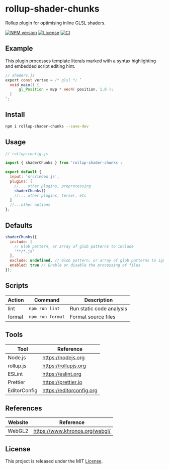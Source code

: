 # rollup-shader-chunks

Rollup plugin for optimising inline GLSL shaders.

[![NPM version][npm-badge]][npm-url]
[![License][license-badge]][license-url]
[![CI][ci-badge]][ci-url]

## Example

This plugin processes template literals marked with a syntax highlighting and embedded script editing hint.

```glsl
// shaders.js
export const vertex = /* glsl */ `
  void main() {
      gl_Position = mvp * vec4( position, 1.0 );
  }
`;
```

## Install

```sh
npm i rollup-shader-chunks --save-dev
```

## Usage

```js
// rollup.config.js

import { shaderChunks } from 'rollup-shader-chunks';

export default {
  input: 'src/index.js',
  plugins: [
    //... other plugins, preprocessing
    shaderChunks()
    //... other plugins, terser, etc
  ]
  //...other options
};
```

## Defaults

```js
shaderChunks({
  include: [
    // Glob pattern, or array of glob patterns to include
    '**/*.js'
  ],
  exclude: undefined, // Glob pattern, or array of glob patterns to ignore
  enabled: true // Enable or disable the processing of files
});
```

## Scripts

| Action | Command          | Description              |
| ------ | ---------------- | ------------------------ |
| lint   | `npm run lint`   | Run static code analysis |
| format | `npm run format` | Format source files      |

## Tools

| Tool         | Reference                |
| ------------ | ------------------------ |
| Node.js      | https://nodejs.org       |
| rollup.js    | https://rollupjs.org     |
| ESLint       | https://eslint.org       |
| Prettier     | https://prettier.io      |
| EditorConfig | https://editorconfig.org |

## References

| Website | Reference                      |
| ------- | ------------------------------ |
| WebGL2  | https://www.khronos.org/webgl/ |

## License

This project is released under the MIT [License](LICENSE).

[ci-badge]: https://github.com/epreston/rollup-shader-chunks/actions/workflows/ci.yml/badge.svg
[ci-url]: https://github.com/epreston/rollup-shader-chunks/actions
[npm-badge]: https://img.shields.io/npm/v/rollup-shader-chunks
[npm-url]: https://www.npmjs.com/package/rollup-shader-chunks
[license-badge]: https://img.shields.io/npm/l/rollup-shader-chunks.svg
[license-url]: LICENSE
